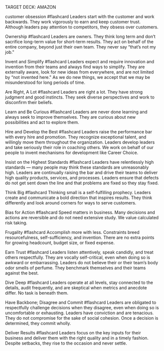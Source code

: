 TARGET DECK: AMAZON 

customer obsession #flashcard 
Leaders start with the customer and work backwards. They work vigorously to earn and keep customer trust. Although leaders pay attention to competitors, they obsess over customers.
<!--ID: 1621978156989-->

Ownership #flashcard 
Leaders are owners. They think long term and don’t sacrifice long-term value for short-term results. They act on behalf of the entire company, beyond just their own team. They never say “that’s not my job."
<!--ID: 1621978190838-->

Invent and Simplify #flashcard 
Leaders expect and require innovation and invention from their teams and always find ways to simplify. They are externally aware, look for new ideas from everywhere, and are not limited by “not invented here." As we do new things, we accept that we may be misunderstood for long periods of time.
<!--ID: 1621978298160-->

Are Right, A Lot #flashcard 
Leaders are right a lot. They have strong judgment and good instincts. They seek diverse perspectives and work to disconfirm their beliefs.
<!--ID: 1621978343959-->

Learn and Be Curious #flashcard 
Leaders are never done learning and always seek to improve themselves. They are curious about new possibilities and act to explore them.
<!--ID: 1621978388483-->

Hire and Develop the Best #flashcard 
Leaders raise the performance bar with every hire and promotion. They recognize exceptional talent, and willingly move them throughout the organization. Leaders develop leaders and take seriously their role in coaching others. We work on behalf of our people to invent mechanisms for development like Career Choice. 
<!--ID: 1621978447344-->

Insist on the Highest Standards #flashcard 
Leaders have relentlessly high standards — many people may think these standards are unreasonably high. Leaders are continually raising the bar and drive their teams to deliver high quality products, services, and processes. Leaders ensure that defects do not get sent down the line and that problems are fixed so they stay fixed.
<!--ID: 1621978908264-->

Think Big #flashcard
Thinking small is a self-fulfilling prophecy. Leaders create and communicate a bold direction that inspires results. They think differently and look around corners for ways to serve customers.
<!--ID: 1621978929309-->

Bias for Action #flashcard 
Speed matters in business. Many decisions and actions are reversible and do not need extensive study. We value calculated risk taking. 
<!--ID: 1621978948984-->

Frugality #flashcard 
Accomplish more with less. Constraints breed resourcefulness, self-sufficiency, and invention. There are no extra points for growing headcount, budget size, or fixed expense.
<!--ID: 1621978965713-->

Earn Trust #flashcard 
Leaders listen attentively, speak candidly, and treat others respectfully. They are vocally self-critical, even when doing so is awkward or embarrassing. Leaders do not believe their or their team’s body odor smells of perfume. They benchmark themselves and their teams against the best.
<!--ID: 1621979012363-->

Dive Deep #flashcard 
Leaders operate at all levels, stay connected to the details, audit frequently, and are skeptical when metrics and anecdote differ. No task is beneath them.
<!--ID: 1621979031838-->

Have Backbone; Disagree and Commit #flashcard 
Leaders are obligated to respectfully challenge decisions when they disagree, even when doing so is uncomfortable or exhausting. Leaders have conviction and are tenacious. They do not compromise for the sake of social cohesion. Once a decision is determined, they commit wholly.
<!--ID: 1621979069009-->


Deliver Results #flashcard 
Leaders focus on the key inputs for their business and deliver them with the right quality and in a timely fashion. Despite setbacks, they rise to the occasion and never settle.	
<!--ID: 1621979086282-->

